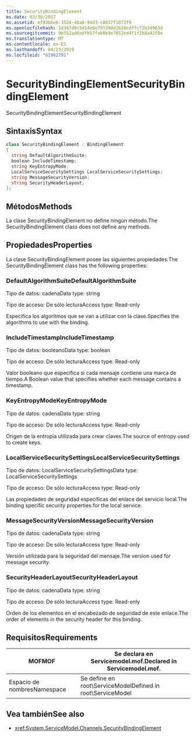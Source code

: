 ```yaml
---
title: SecurityBindingElement
ms.date: 03/30/2017
ms.assetid: ef93b6e6-3524-48a8-94d3-c8837f1872f9
ms.openlocfilehash: 1d367d0c5d14e6e75539dd2b20cdffcf2b34963d
ms.sourcegitcommit: 9b552addadfb57fab0b9e7852ed4f1f1b8a42f8e
ms.translationtype: MT
ms.contentlocale: es-ES
ms.lasthandoff: 04/23/2019
ms.locfileid: "61962791"
---
```

# <a name="securitybindingelement"></a><span data-ttu-id="10462-102">SecurityBindingElement</span><span class="sxs-lookup"><span data-stu-id="10462-102">SecurityBindingElement</span></span>
<span data-ttu-id="10462-103">SecurityBindingElement</span><span class="sxs-lookup"><span data-stu-id="10462-103">SecurityBindingElement</span></span>  
  
## <a name="syntax"></a><span data-ttu-id="10462-104">Sintaxis</span><span class="sxs-lookup"><span data-stu-id="10462-104">Syntax</span></span>  
  
```csharp
class SecurityBindingElement : BindingElement  
{  
  string DefaultAlgorithmSuite;  
  boolean IncludeTimestamp;  
  string KeyEntropyMode;  
  LocalServiceSecuritySettings LocalServiceSecuritySettings;  
  string MessageSecurityVersion;  
  string SecurityHeaderLayout;  
};  
```  
  
## <a name="methods"></a><span data-ttu-id="10462-105">Métodos</span><span class="sxs-lookup"><span data-stu-id="10462-105">Methods</span></span>  
 <span data-ttu-id="10462-106">La clase SecurityBindingElement no define ningún método.</span><span class="sxs-lookup"><span data-stu-id="10462-106">The SecurityBindingElement class does not define any methods.</span></span>  
  
## <a name="properties"></a><span data-ttu-id="10462-107">Propiedades</span><span class="sxs-lookup"><span data-stu-id="10462-107">Properties</span></span>  
 <span data-ttu-id="10462-108">La clase SecurityBindingElement posee las siguientes propiedades:</span><span class="sxs-lookup"><span data-stu-id="10462-108">The SecurityBindingElement class has the following properties:</span></span>  
  
### <a name="defaultalgorithmsuite"></a><span data-ttu-id="10462-109">DefaultAlgorithmSuite</span><span class="sxs-lookup"><span data-stu-id="10462-109">DefaultAlgorithmSuite</span></span>  
 <span data-ttu-id="10462-110">Tipo de datos: cadena</span><span class="sxs-lookup"><span data-stu-id="10462-110">Data type: string</span></span>  
  
 <span data-ttu-id="10462-111">Tipo de acceso: De sólo lectura</span><span class="sxs-lookup"><span data-stu-id="10462-111">Access type: Read-only</span></span>  
  
 <span data-ttu-id="10462-112">Especifica los algoritmos que se van a utilizar con la clase.</span><span class="sxs-lookup"><span data-stu-id="10462-112">Specifies the algorithms to use with the binding.</span></span>  
  
### <a name="includetimestamp"></a><span data-ttu-id="10462-113">IncludeTimestamp</span><span class="sxs-lookup"><span data-stu-id="10462-113">IncludeTimestamp</span></span>  
 <span data-ttu-id="10462-114">Tipo de datos: booleano</span><span class="sxs-lookup"><span data-stu-id="10462-114">Data type: boolean</span></span>  
  
 <span data-ttu-id="10462-115">Tipo de acceso: De sólo lectura</span><span class="sxs-lookup"><span data-stu-id="10462-115">Access type: Read-only</span></span>  
  
 <span data-ttu-id="10462-116">Valor booleano que especifica si cada mensaje contiene una marca de tiempo.</span><span class="sxs-lookup"><span data-stu-id="10462-116">A Boolean value that specifies whether each message contains a timestamp.</span></span>  
  
### <a name="keyentropymode"></a><span data-ttu-id="10462-117">KeyEntropyMode</span><span class="sxs-lookup"><span data-stu-id="10462-117">KeyEntropyMode</span></span>  
 <span data-ttu-id="10462-118">Tipo de datos: cadena</span><span class="sxs-lookup"><span data-stu-id="10462-118">Data type: string</span></span>  
  
 <span data-ttu-id="10462-119">Tipo de acceso: De sólo lectura</span><span class="sxs-lookup"><span data-stu-id="10462-119">Access type: Read-only</span></span>  
  
 <span data-ttu-id="10462-120">Origen de la entropía utilizada para crear claves.</span><span class="sxs-lookup"><span data-stu-id="10462-120">The source of entropy used to create keys.</span></span>  
  
### <a name="localservicesecuritysettings"></a><span data-ttu-id="10462-121">LocalServiceSecuritySettings</span><span class="sxs-lookup"><span data-stu-id="10462-121">LocalServiceSecuritySettings</span></span>  
 <span data-ttu-id="10462-122">Tipo de datos: LocalServiceSecuritySettings</span><span class="sxs-lookup"><span data-stu-id="10462-122">Data type: LocalServiceSecuritySettings</span></span>  
  
 <span data-ttu-id="10462-123">Tipo de acceso: De sólo lectura</span><span class="sxs-lookup"><span data-stu-id="10462-123">Access type: Read-only</span></span>  
  
 <span data-ttu-id="10462-124">Las propiedades de seguridad específicas del enlace del servicio local.</span><span class="sxs-lookup"><span data-stu-id="10462-124">The binding specific security properties for the local service.</span></span>  
  
### <a name="messagesecurityversion"></a><span data-ttu-id="10462-125">MessageSecurityVersion</span><span class="sxs-lookup"><span data-stu-id="10462-125">MessageSecurityVersion</span></span>  
 <span data-ttu-id="10462-126">Tipo de datos: cadena</span><span class="sxs-lookup"><span data-stu-id="10462-126">Data type: string</span></span>  
  
 <span data-ttu-id="10462-127">Tipo de acceso: De sólo lectura</span><span class="sxs-lookup"><span data-stu-id="10462-127">Access type: Read-only</span></span>  
  
 <span data-ttu-id="10462-128">Versión utilizada para la seguridad del mensaje.</span><span class="sxs-lookup"><span data-stu-id="10462-128">The version used for message security.</span></span>  
  
### <a name="securityheaderlayout"></a><span data-ttu-id="10462-129">SecurityHeaderLayout</span><span class="sxs-lookup"><span data-stu-id="10462-129">SecurityHeaderLayout</span></span>  
 <span data-ttu-id="10462-130">Tipo de datos: cadena</span><span class="sxs-lookup"><span data-stu-id="10462-130">Data type: string</span></span>  
  
 <span data-ttu-id="10462-131">Tipo de acceso: De sólo lectura</span><span class="sxs-lookup"><span data-stu-id="10462-131">Access type: Read-only</span></span>  
  
 <span data-ttu-id="10462-132">Orden de los elementos en el encabezado de seguridad de este enlace.</span><span class="sxs-lookup"><span data-stu-id="10462-132">The order of elements in the security header for this binding.</span></span>  
  
## <a name="requirements"></a><span data-ttu-id="10462-133">Requisitos</span><span class="sxs-lookup"><span data-stu-id="10462-133">Requirements</span></span>  
  
|<span data-ttu-id="10462-134">MOF</span><span class="sxs-lookup"><span data-stu-id="10462-134">MOF</span></span>|<span data-ttu-id="10462-135">Se declara en Servicemodel.mof.</span><span class="sxs-lookup"><span data-stu-id="10462-135">Declared in Servicemodel.mof.</span></span>|  
|---------|-----------------------------------|  
|<span data-ttu-id="10462-136">Espacio de nombres</span><span class="sxs-lookup"><span data-stu-id="10462-136">Namespace</span></span>|<span data-ttu-id="10462-137">Se define en root\ServiceModel</span><span class="sxs-lookup"><span data-stu-id="10462-137">Defined in root\ServiceModel</span></span>|  
  
## <a name="see-also"></a><span data-ttu-id="10462-138">Vea también</span><span class="sxs-lookup"><span data-stu-id="10462-138">See also</span></span>

- <xref:System.ServiceModel.Channels.SecurityBindingElement>

